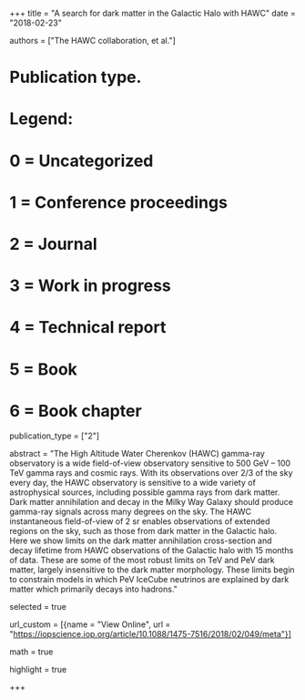 +++
title = "A search for dark matter in the Galactic Halo with HAWC"
date = "2018-02-23"

authors = ["The HAWC collaboration, et al."]

# Publication type.
# Legend:
# 0 = Uncategorized
# 1 = Conference proceedings
# 2 = Journal
# 3 = Work in progress
# 4 = Technical report
# 5 = Book
# 6 = Book chapter
publication_type = ["2"]

abstract = "The High Altitude Water Cherenkov (HAWC) gamma-ray observatory is a wide field-of-view observatory sensitive to 500 GeV – 100 TeV gamma rays and cosmic rays. With its observations over 2/3 of the sky every day, the HAWC observatory is sensitive to a wide variety of astrophysical sources, including possible gamma rays from dark matter. Dark matter annihilation and decay in the Milky Way Galaxy should produce gamma-ray signals across many degrees on the sky. The HAWC instantaneous field-of-view of 2 sr enables observations of extended regions on the sky, such as those from dark matter in the Galactic halo. Here we show limits on the dark matter annihilation cross-section and decay lifetime from HAWC observations of the Galactic halo with 15 months of data. These are some of the most robust limits on TeV and PeV dark matter, largely insensitive to the dark matter morphology. These limits begin to constrain models in which PeV IceCube neutrinos are explained by dark matter which primarily decays into hadrons."

selected = true

url_custom = [{name = "View Online", url = "https://iopscience.iop.org/article/10.1088/1475-7516/2018/02/049/meta"}]

math = true

highlight = true

+++
